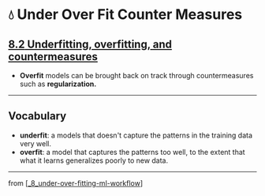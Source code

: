# 💧 Under Over Fit Counter Measures

## [**8.2** Underfitting, overfitting, and countermeasures](https://livebook.manning.com/book/deep-learning-with-javascript/chapter-8/28)

- **Overfit** models can be brought back on track through countermeasures such as **regularization.**

---

## **Vocabulary**

- **underfit**: a models that doesn't capture the patterns in the training data very well.
- **overfit**: a model that captures the patterns too well, to the extent that what it learns generalizes poorly to new data.

---
from [[_8_under-over-fitting-ml-workflow]]

[//begin]: # "Autogenerated link references for markdown compatibility"
[_8_under-over-fitting-ml-workflow]: ../_8_under-over-fitting-ml-workflow.md "💧 Under Over Fitting ML Workflow"
[//end]: # "Autogenerated link references"
